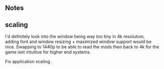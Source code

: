 ## Notes



## scaling
I'd definitely look into the window being way too tiny in 4k resolution, adding font and window resizing + maximized window support would be nice. Swapping to 1440p to be able to read the mods then back to 4k for the game isnt intuitive for higher end systems.



Fix application scaling .
